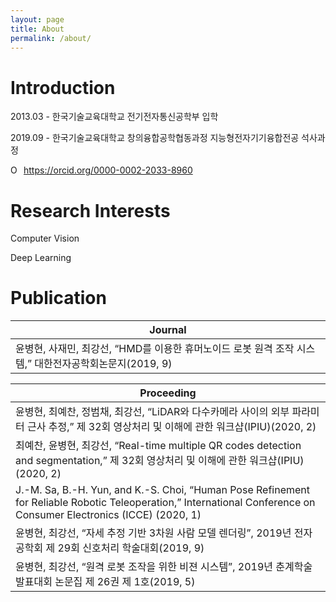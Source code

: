 ```yaml
---
layout: page
title: About
permalink: /about/
---
```


# Introduction 

2013.03 - 한국기술교육대학교 전기전자통신공학부 입학

2019.09 - 한국기술교육대학교 창의융합공학협동과정 지능형전자기기융합전공 석사과정

<div itemscope itemtype="https://schema.org/Person"><a itemprop="sameAs" content="https://orcid.org/0000-0002-2033-8960" href="https://orcid.org/0000-0002-2033-8960" target="orcid.widget" rel="me noopener noreferrer" style="vertical-align:top;"><img src="https://orcid.org/sites/default/files/images/orcid_16x16.png" style="width:1em;margin-right:.5em;" alt="ORCID iD icon">https://orcid.org/0000-0002-2033-8960</a></div>

# Research Interests

Computer Vision 

Deep Learning

# Publication 

|Journal|
|--------|
|윤병현, 사재민, 최강선, “HMD를 이용한 휴머노이드 로봇 원격 조작 시스템,” 대한전자공학회논문지(2019, 9)|


|Proceeding|
|--------|
|윤병현, 최예찬, 정범채, 최강선, “LiDAR와 다수카메라 사이의 외부 파라미터 근사 추정,” 제 32회 영상처리 및 이해에 관한 워크샵(IPIU)(2020, 2)|
|최예찬, 윤병현, 최강선, “Real-time multiple QR codes detection and segmentation,” 제 32회 영상처리 및 이해에 관한 워크샵(IPIU)(2020, 2)|
|J.-M. Sa, B.-H. Yun, and K.-S. Choi, “Human Pose Refinement for Reliable Robotic Teleoperation,” International Conference on Consumer Electronics (ICCE) (2020, 1)|
|윤병현, 최강선, “자세 추정 기반 3차원 사람 모델 렌더링”, 2019년 전자공학회 제 29회 신호처리 학술대회(2019, 9)|
|윤병현, 최강선, “원격 로봇 조작을 위한 비젼 시스템”, 2019년 춘계학술발표대회 논문집 제 26권 제 1호(2019, 5)|


